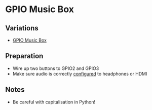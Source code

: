 # GPIO Music Box

## Variations

- [GPIO Music Box](gpio-music-box.md)

## Preparation

- Wire up two buttons to GPIO2 and GPIO3
- Make sure audio is correctly [configured](https://www.raspberrypi.org/documentation/configuration/audio-config.md) to headphones or HDMI

## Notes

- Be careful with capitalisation in Python!
